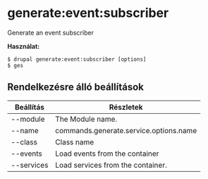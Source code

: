 # generate:event:subscriber
Generate an event subscriber

**Használat:**
```
$ drupal generate:event:subscriber [options]
$ ges  
```

## Rendelkezésre álló beállítások
Beállítás | Részletek
-------|-------------
--module | The Module name.
--name | commands.generate.service.options.name
--class | Class name
--events | Load events from the container
--services | Load services from the container.
